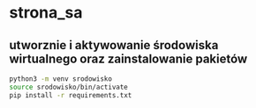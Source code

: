 # strona_sa

## utworznie i aktywowanie środowiska wirtualnego oraz zainstalowanie pakietów

```bash
python3 -m venv srodowisko
source srodowisko/bin/activate
pip install -r requirements.txt
```
